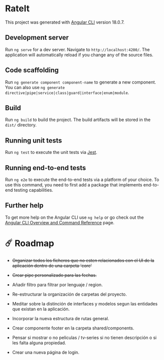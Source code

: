 # RateIt

This project was generated with [Angular CLI](https://github.com/angular/angular-cli) version 18.0.7.

## Development server

Run `ng serve` for a dev server. Navigate to `http://localhost:4200/`. The application will automatically reload if you change any of the source files.

## Code scaffolding

Run `ng generate component component-name` to generate a new component. You can also use `ng generate directive|pipe|service|class|guard|interface|enum|module`.

## Build

Run `ng build` to build the project. The build artifacts will be stored in the `dist/` directory.

## Running unit tests

Run `ng test` to execute the unit tests via [Jest](https://github.com/jestjs/jest).

## Running end-to-end tests

Run `ng e2e` to execute the end-to-end tests via a platform of your choice. To use this command, you need to first add a package that implements end-to-end testing capabilities.

## Further help

To get more help on the Angular CLI use `ng help` or go check out the [Angular CLI Overview and Command Reference](https://angular.dev/tools/cli) page.

# ☄️ Roadmap

- ~~Organizar todos los ficheros que no esten relacionados con el UI de la aplicación dentro de una carpeta 'core'~~

- ~~Crear pipe personalizado para las fechas.~~

- Añadir filtro para filtrar por lenguaje / region.

- Re-estructurar la organización de carpetas del proyecto.

- Meditar sobre la distinción de interfaces y modelos segun las entidades que existan en la aplicación.

- Incorporar la nueva estructura de rutas general.

- Crear componente footer en la carpeta shared/components.

- Pensar si mostrar o no peliculas / tv-series si no tienen descripción o si les falta alguna propiedad.

- Crear una nueva página de login.